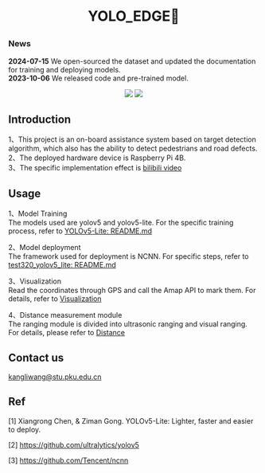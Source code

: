 # <p align="center"> YOLO_EDGE🚀</p>
### News 
**2024-07-15** We open-sourced the dataset and updated the documentation for training and deploying models.  
**2023-10-06**  We released code and pre-trained model.
<p align="center"><img src="https://img.shields.io/badge/YOLO~EDGE-v0.1-red?logo=gitlab&style=for-the-badge"> <img src="https://img.shields.io/badge/license-MIT-blue?logo=Hexo&style=for-the-badge"> </p>

## Introduction 
1、This project is an on-board assistance system based on target detection algorithm, which also has the ability to detect pedestrians and road defects.  
2、The deployed hardware device is Raspberry Pi 4B.  
3、The specific implementation effect is [bilibili video](https://www.bilibili.com/video/BV1EV411M7fK/?spm_id_from=333.999.0.0)

## Usage
1、Model Training  
The models used are yolov5 and yolov5-lite. For the specific training process, refer to [YOLOv5-Lite: README.md](https://github.com/Wangkkklll/yolo_edge/tree/main/YOLOv5-Lite)  
  
2、Model deployment  
The framework used for deployment is NCNN. For specific steps, refer to [test320_yolov5_lite: README.md](https://github.com/Wangkkklll/yolo_edge/tree/main/test320_yolov5_lite)  

3、Visualization  
Read the coordinates through GPS and call the Amap API to mark them. For details, refer to [Visualization](https://github.com/Wangkkklll/yolo_edge/tree/main/YOLOv5-Lite)  

4、Distance measurement module  
The ranging module is divided into ultrasonic ranging and visual ranging. For details, please refer to [Distance](https://github.com/Wangkkklll/yolo_edge/tree/main/YOLOv5-Lite)
## Contact us
kangliwang@stu.pku.edu.cn
## Ref
[1] Xiangrong Chen, & Ziman Gong. YOLOv5-Lite: Lighter, faster and easier to deploy.

[2] https://github.com/ultralytics/yolov5

[3] https://github.com/Tencent/ncnn


